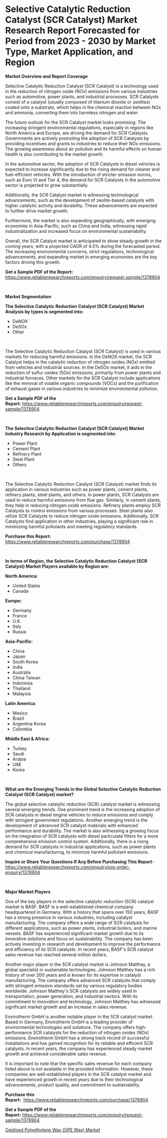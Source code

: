 <p><h1>Selective Catalytic Reduction Catalyst (SCR Catalyst) Market Research Report Forecasted for Period from 2023 -  2030 by Market Type, Market Application, and Region</h1></p><p><strong>Market Overview and Report Coverage</strong></p>
<p><p>Selective Catalytic Reduction Catalyst (SCR Catalyst) is a technology used in the reduction of nitrogen oxide (NOx) emissions from various industries such as automotive, power plants, and industrial processes. SCR Catalysts consist of a catalyst (usually composed of titanium dioxide or zeolites) coated onto a substrate, which helps in the chemical reaction between NOx and ammonia, converting them into harmless nitrogen and water.</p><p>The future outlook for the SCR Catalyst market looks promising. The increasing stringent environmental regulations, especially in regions like North America and Europe, are driving the demand for SCR Catalysts. Governments are actively promoting the adoption of SCR Catalysts by providing incentives and grants to industries to reduce their NOx emissions. The growing awareness about air pollution and its harmful effects on human health is also contributing to the market growth.</p><p>In the automotive sector, the adoption of SCR Catalysts in diesel vehicles is expected to increase significantly due to the rising demand for cleaner and fuel-efficient vehicles. With the introduction of stricter emission norms, such as Euro VI and Tier 4, the demand for SCR Catalysts in the automotive sector is projected to grow substantially.</p><p>Additionally, the SCR Catalyst market is witnessing technological advancements, such as the development of zeolite-based catalysts with higher catalytic activity and durability. These advancements are expected to further drive market growth.</p><p>Furthermore, the market is also expanding geographically, with emerging economies in Asia-Pacific, such as China and India, witnessing rapid industrialization and increased focus on environmental sustainability.</p><p>Overall, the SCR Catalyst market is anticipated to show steady growth in the coming years, with a projected CAGR of 4.5% during the forecasted period. The increasing environmental concerns, strict regulations, technological advancements, and expanding market in emerging economies are the key factors driving this growth.</p></p>
<p><strong>Get a Sample PDF of the Report:</strong> <a href="https://www.reliableresearchreports.com/enquiry/request-sample/1378904">https://www.reliableresearchreports.com/enquiry/request-sample/1378904</a></p>
<p>&nbsp;</p>
<p><strong>Market Segmentation</strong></p>
<p><strong>The Selective Catalytic Reduction Catalyst (SCR Catalyst) Market Analysis by types is segmented into:</strong></p>
<p><ul><li>DeNOX</li><li>DeSOx</li><li>Other</li></ul></p>
<p>&nbsp;</p>
<p><p>The Selective Catalytic Reduction Catalyst (SCR Catalyst) is used in various markets for reducing harmful emissions. In the DeNOX market, the SCR Catalyst helps in the catalytic reduction of nitrogen oxides (NOx) emitted from vehicles and industrial sources. In the DeSOx market, it aids in the reduction of sulfur oxides (SOx) emissions, primarily from power plants and industrial furnaces. Other markets for the SCR Catalyst include applications like the removal of volatile organic compounds (VOCs) and the purification of exhaust gases in various industries to minimize environmental pollution.</p></p>
<p><strong>Get a Sample PDF of the Report:</strong>&nbsp;<a href="https://www.reliableresearchreports.com/enquiry/request-sample/1378904">https://www.reliableresearchreports.com/enquiry/request-sample/1378904</a></p>
<p>&nbsp;</p>
<p><strong>The Selective Catalytic Reduction Catalyst (SCR Catalyst) Market Industry Research by Application is segmented into:</strong></p>
<p><ul><li>Power Plant</li><li>Cement Plant</li><li>Refinery Plant</li><li>Steel Plant</li><li>Others</li></ul></p>
<p>&nbsp;</p>
<p><p>The Selective Catalytic Reduction Catalyst (SCR Catalyst) market finds its application in various industries such as power plants, cement plants, refinery plants, steel plants, and others. In power plants, SCR Catalysts are used to reduce harmful emissions from flue gas. Similarly, in cement plants, they help in reducing nitrogen oxide emissions. Refinery plants employ SCR Catalysts to control emissions from various processes. Steel plants also utilize SCR Catalysts to reduce nitrogen oxide emissions. Additionally, SCR Catalysts find application in other industries, playing a significant role in minimizing harmful pollutants and meeting regulatory standards.</p></p>
<p><strong>Purchase this Report:</strong>&nbsp; <a href="https://www.reliableresearchreports.com/purchase/1378904">https://www.reliableresearchreports.com/purchase/1378904</a></p>
<p>&nbsp;</p>
<p><strong>In terms of Region, the Selective Catalytic Reduction Catalyst (SCR Catalyst) Market Players available by Region are:</strong></p>
<p>
    <p> <strong> North America: </strong>
        <ul>
            <li>United States</li>
            <li>Canada</li>
        </ul>
        </p> 
    <p> <strong> Europe: </strong>
        <ul>
            <li>Germany</li>
            <li>France</li>
            <li>U.K.</li>
            <li>Italy</li>
            <li>Russia</li>
        </ul>
        </p> 
    <p> <strong> Asia-Pacific: </strong>
        <ul>
            <li>China</li>
            <li>Japan</li>
            <li>South Korea</li>
            <li>India</li>
            <li>Australia</li>
            <li>China Taiwan</li>
            <li>Indonesia</li>
            <li>Thailand</li>
            <li>Malaysia</li>
        </ul>
        </p> 
    <p> <strong> Latin America: </strong>
        <ul>
            <li>Mexico</li>
            <li>Brazil</li>
            <li>Argentina Korea</li>
            <li>Colombia</li>
        </ul>
        </p> 
    <p> <strong> Middle East & Africa: </strong>
        <ul>
            <li>Turkey</li>
            <li>Saudi</li>
            <li>Arabia</li>
            <li>UAE</li>
            <li>Korea</li>
        </ul>
    </p>
    </p>
<p>&nbsp;</p>
<p><strong>What are the Emerging Trends in the Global Selective Catalytic Reduction Catalyst (SCR Catalyst) market?</strong></p>
<p><p>The global selective catalytic reduction (SCR) catalyst market is witnessing several emerging trends. One prominent trend is the increasing adoption of SCR catalysts in diesel engine vehicles to reduce emissions and comply with stringent government regulations. Another emerging trend is the development of advanced SCR catalyst materials with enhanced performance and durability. The market is also witnessing a growing focus on the integration of SCR catalysts with diesel particulate filters for a more comprehensive emission control system. Additionally, there is a rising demand for SCR catalysts in industrial applications, such as power plants and chemical manufacturing, to minimize harmful pollutant emissions.</p></p>
<p><strong>Inquire or Share Your Questions If Any Before Purchasing This Report</strong>- <a href="https://www.reliableresearchreports.com/enquiry/pre-order-enquiry/1378904">https://www.reliableresearchreports.com/enquiry/pre-order-enquiry/1378904</a></p>
<p>&nbsp;</p>
<p><strong>Major Market Players</strong></p>
<p><p>One of the key players in the selective catalytic reduction (SCR) catalyst market is BASF. BASF is a well-established chemical company headquartered in Germany. With a history that spans over 150 years, BASF has a strong presence in various industries, including catalyst manufacturing. The company offers a wide range of SCR catalysts for different applications, such as power plants, industrial boilers, and marine vessels. BASF has experienced significant market growth due to its innovative solutions and focus on sustainability. The company has been actively investing in research and development to improve the performance and efficiency of its SCR catalysts. In recent years, BASF's SCR catalyst sales revenue has reached several million dollars.</p><p>Another major player in the SCR catalyst market is Johnson Matthey, a global specialist in sustainable technologies. Johnson Matthey has a rich history of over 200 years and is known for its expertise in catalyst manufacturing. The company offers advanced SCR catalysts that comply with stringent emission standards set by various regulatory bodies worldwide. Johnson Matthey's SCR catalysts are widely used in transportation, power generation, and industrial sectors. With its commitment to innovation and technology, Johnson Matthey has witnessed significant market growth and an increase in sales revenue.</p><p>Envirotherm GmbH is another notable player in the SCR catalyst market. Based in Germany, Envirotherm GmbH is a leading provider of environmental technologies and solutions. The company offers high-performance SCR catalysts for the reduction of nitrogen oxides (NOx) emissions. Envirotherm GmbH has a strong track record of successful installations and has gained recognition for its reliable and efficient SCR catalysts. In recent years, the company has experienced steady market growth and achieved considerable sales revenue.</p><p>It is important to note that the specific sales revenue for each company listed above is not available in the provided information. However, these companies are well-established players in the SCR catalyst market and have experienced growth in recent years due to their technological advancements, product quality, and commitment to sustainability.</p></p>
<p><strong>Purchase this Report:</strong>&nbsp;&nbsp;<a href="https://www.reliableresearchreports.com/purchase/1378904">https://www.reliableresearchreports.com/purchase/1378904</a></p>
<p></p>
<p><strong>Get a Sample PDF of the Report:</strong>&nbsp;<a href="https://www.reliableresearchreports.com/enquiry/request-sample/1378904">https://www.reliableresearchreports.com/enquiry/request-sample/1378904</a></p>
<p><p><a href="https://github.com/amonskiyk/Market-Research-Report-List-1/blob/main/oxidized-polyethylene-wax-ope-wax-market.md">Oxidized Polyethylene Wax (OPE Wax) Market</a></p></p>